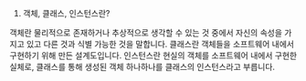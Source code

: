 01. 객체, 클래스, 인스턴스란?

객체란 물리적으로 존재하거나 추상적으로 생각할 수 있는 것 중에서 자신의 속성을 가지고 있고 다른 것과 식별 가능한 것을 말합니다.
클래스란 객체들을 소프트웨어 내에서 구현하기 위해 만든 설계도입니다.
인스턴스란 현실의 객체를 소프트웨어 내에서 구현한 실체로, 클래스를 통해 생성된 객체 하나하나를 클래스의 인스턴스라고 부릅니다.
